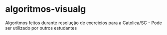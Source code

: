 # algoritmos-visualg
Algoritmos feitos durante resolução de exercicios para a Catolica/SC - Pode ser utilizado por outros estudantes
